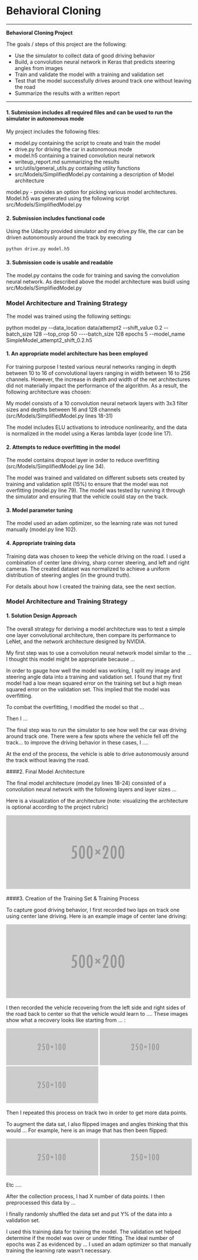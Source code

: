 # **Behavioral Cloning** 

---

**Behavioral Cloning Project**

The goals / steps of this project are the following:
* Use the simulator to collect data of good driving behavior
* Build, a convolution neural network in Keras that predicts steering angles from images
* Train and validate the model with a training and validation set
* Test that the model successfully drives around track one without leaving the road
* Summarize the results with a written report


[//]: # (Image References)

[image1]: ./examples/placeholder.png "Model Visualization"
[image2]: ./examples/placeholder.png "Grayscaling"
[image3]: ./examples/placeholder_small.png "Recovery Image"
[image4]: ./examples/placeholder_small.png "Recovery Image"
[image5]: ./examples/placeholder_small.png "Recovery Image"
[image6]: ./examples/placeholder_small.png "Normal Image"
[image7]: ./examples/placeholder_small.png "Flipped Image"

---

#### 1. Submission includes all required files and can be used to run the simulator in autonomous mode

My project includes the following files:
* model.py containing the script to create and train the model
* drive.py for driving the car in autonomous mode
* model.h5 containing a trained convolution neural network 
* writeup_report.md summarizing the results
* src/utils/general_utils.py containing utility functions
* src/Models/SimplifiedModel.py containing a description of Model architecture

model.py - provides an option for picking various model architectures. Model.h5 was generated using the following script src/Models/SimplifiedModel.py

#### 2. Submission includes functional code
Using the Udacity provided simulator and my drive.py file, the car can be driven autonomously around the track by executing 
```sh
python drive.py model.h5
```

#### 3. Submission code is usable and readable
The model.py contains the code for training and saving the convolution neural network. As described above the model architecture was buidl using src/Models/SimplifiedModel.py

### Model Architecture and Training Strategy
The model was trained using the following settings:

python model.py --data_location data/attempt2 --shift_value 0.2 --batch_size 128 --top_crop 50 ----batch_size 128 epochs 5 --model_name SimpleModel_attempt2_shift_0.2.h5

#### 1. An appropriate model architecture has been employed

For training purpose I tested various neural networks ranging in depth between 10 to 16 of convolutional layers ranging in width between 16 to 256 channels. However, the increase in depth and width of the net architectures did not materially impact the performance of the algorithm. As a result, the following architecture was chosen:

My model consists of a 10 convolution neural network layers with 3x3 filter sizes and depths between 16 and 128 channels (src/Models/SimplifiedModel.py lines 18-31) 

The model includes ELU activations to introduce nonlinearity, and the data is normalized in the model using a Keras lambda layer (code line 17). 

#### 2. Attempts to reduce overfitting in the model

The model contains dropout layer in order to reduce overfitting (src/Models/SimplifiedModel.py line 34). 

The model was trained and validated on different subsets sets created by training and validation split (15%) to ensure that the model was not overfitting (model.py line 79). The model was tested by running it through the simulator and ensuring that the vehicle could stay on the track.

#### 3. Model parameter tuning

The model used an adam optimizer, so the learning rate was not tuned manually (model.py line 102).

#### 4. Appropriate training data

Training data was chosen to keep the vehicle driving on the road. I used a combination of center lane driving, sharp corner steering, and left and right cameras. The created dataset was normalized to achieve a uniform distribution of steering angles (in the ground truth).

For details about how I created the training data, see the next section. 

### Model Architecture and Training Strategy

#### 1. Solution Design Approach

The overall strategy for deriving a model architecture was to test a simple one layer convolutional architecture, then compare its performance to LeNet, and the network architecture designed by NVIDIA.

My first step was to use a convolution neural network model similar to the ... I thought this model might be appropriate because ...

In order to gauge how well the model was working, I split my image and steering angle data into a training and validation set. I found that my first model had a low mean squared error on the training set but a high mean squared error on the validation set. This implied that the model was overfitting. 

To combat the overfitting, I modified the model so that ...

Then I ... 

The final step was to run the simulator to see how well the car was driving around track one. There were a few spots where the vehicle fell off the track... to improve the driving behavior in these cases, I ....

At the end of the process, the vehicle is able to drive autonomously around the track without leaving the road.

####2. Final Model Architecture

The final model architecture (model.py lines 18-24) consisted of a convolution neural network with the following layers and layer sizes ...

Here is a visualization of the architecture (note: visualizing the architecture is optional according to the project rubric)

![alt text][image1]

####3. Creation of the Training Set & Training Process

To capture good driving behavior, I first recorded two laps on track one using center lane driving. Here is an example image of center lane driving:

![alt text][image2]

I then recorded the vehicle recovering from the left side and right sides of the road back to center so that the vehicle would learn to .... These images show what a recovery looks like starting from ... :

![alt text][image3]
![alt text][image4]
![alt text][image5]

Then I repeated this process on track two in order to get more data points.

To augment the data sat, I also flipped images and angles thinking that this would ... For example, here is an image that has then been flipped:

![alt text][image6]
![alt text][image7]

Etc ....

After the collection process, I had X number of data points. I then preprocessed this data by ...


I finally randomly shuffled the data set and put Y% of the data into a validation set. 

I used this training data for training the model. The validation set helped determine if the model was over or under fitting. The ideal number of epochs was Z as evidenced by ... I used an adam optimizer so that manually training the learning rate wasn't necessary.
